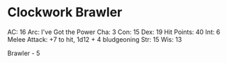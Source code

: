 # Clockwork Brawler

AC: 16
Arc: I've Got the Power
Cha: 3
Con: 15
Dex: 19
Hit Points: 40
Int: 6
Melee Attack: +7 to hit, 1d12 + 4 bludgeoning
Str: 15
Wis: 13

Brawler - 5